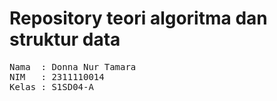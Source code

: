 # Repository teori algoritma dan struktur data

<pre>
Nama  : Donna Nur Tamara
NIM   : 2311110014
Kelas : S1SD04-A
</pre>
